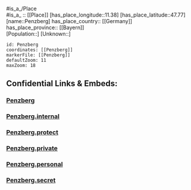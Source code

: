 ﻿---
location: [47.77,11.38] 
mapzoom: [7,12] 
mapmarker: city 
type: City
tags:
- geo/City


SpocWebEntityId: 33299
isDeleted: false
confidential: public

---
#is_a_/Place  
#is_a_ :: [[Place]] 
[has_place_longitude::11.38] 
[has_place_latitude::47.77] 
[name::Penzberg] 
has_place_country:: [[Germany]]  
has_place_province:: [[Bayern]]  
[Population::] 
[Unknown::] 


```leaflet
id: Penzberg
coordinates: [[Penzberg]] 
markerFile: [[Penzberg]] 
defaultZoom: 11 
maxZoom: 18
```


## Confidential Links & Embeds: 

### [Penzberg](/_public/Earth/Continent/Europe/Europe~Central/Germany/Germany~West/Bayern/counties~Bayern/Weilheim-Schongau/cities~Weilheim-Schongau/Penzberg.md) 

### [Penzberg.internal](/_internal/Earth/Continent/Europe/Europe~Central/Germany/Germany~West/Bayern/counties~Bayern/Weilheim-Schongau/cities~Weilheim-Schongau/Penzberg.internal.md) 

### [Penzberg.protect](/_protect/Earth/Continent/Europe/Europe~Central/Germany/Germany~West/Bayern/counties~Bayern/Weilheim-Schongau/cities~Weilheim-Schongau/Penzberg.protect.md) 

### [Penzberg.private](/_private/Earth/Continent/Europe/Europe~Central/Germany/Germany~West/Bayern/counties~Bayern/Weilheim-Schongau/cities~Weilheim-Schongau/Penzberg.private.md) 

### [Penzberg.personal](/_personal/Earth/Continent/Europe/Europe~Central/Germany/Germany~West/Bayern/counties~Bayern/Weilheim-Schongau/cities~Weilheim-Schongau/Penzberg.personal.md) 

### [Penzberg.secret](/_secret/Earth/Continent/Europe/Europe~Central/Germany/Germany~West/Bayern/counties~Bayern/Weilheim-Schongau/cities~Weilheim-Schongau/Penzberg.secret.md) 
